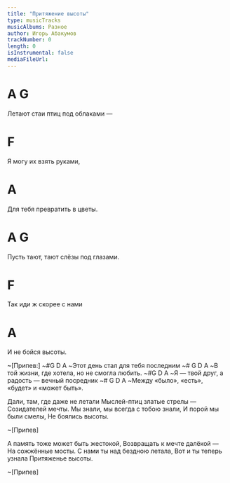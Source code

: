 ```yaml
---
title: "Притяжение высоты"
type: musicTracks
musicAlbums: Разное
author: Игорь Абакумов
trackNumber: 0
length: 0
isInstrumental: false
mediaFileUrl: 
---
```


#   A                      G
Летают стаи птиц под облаками —
#                   F
Я могу их взять руками,
#                          A
Для тебя превратить в цветы.
#       A                      G
Пусть тают, тают слёзы под глазами.
#                    F
Так иди ж скорее с нами
#                A
И не бойся высоты.

~[Припев:]
~#G           D               A
~Этот день стал для тебя последним
~#       G                  D              A
~В той жизни, где хотела, но не смогла любить.
~#G                 D                   A
~Я — твой друг, а радость — вечный посредник
~#        G               D               A
~Между «было», «есть», «будет» и «может быть».

Дали, там, где даже не летали
Мыслей-птиц златые стрелы —
Созидателей мечты.
Мы знали, мы всегда с тобою знали,
И порой мы были смелы,
Не боялись высоты.

~[Припев]

А память тоже может быть жестокой,
Возвращать к мечте далёкой —
На сожжённые мосты.
С нами ты над бездною летала,
Вот и ты теперь узнала
Притяженье высоты.

~[Припев]

